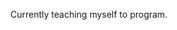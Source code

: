
Currently teaching myself to program.

<!---
yoavmuscal/yoavmuscal is a ✨ special ✨ repository because its `README.md` (this file) appears on your GitHub profile.
You can click the Preview link to take a look at your changes.
--->
